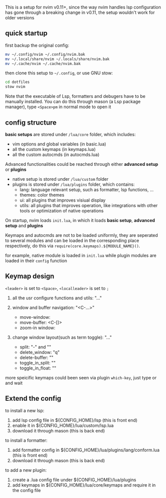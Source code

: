 This is a setup for nvim v0.11+, since the way nvim handles lsp configuration
has gone through a breaking change in v0.11, the setup wouldn't work for older
versions

## quick startup

first backup the original config:

```bash
mv ~/.config/nvim ~/.config/nvim.bak
mv ~/.local/share/nvim ~/.locals/share/nvim.bak
mv ~/.cache/nvim ~/.cache/nvim.bak
```

then clone this setup to `~/.config`, or use GNU stow:

```bash
cd dotfiles
stow nvim
```

Note that the executable of Lsp, formatters and debugers have to be manually installed.
You can do this through mason (a Lsp package manager), type `<Space>pm` in normal mode to open it

## config structure

**basic setups** are stored under `/lua/core` folder, which includes:

- vim options and global variables (in basic.lua)
- all the custom keymaps (in keymaps.lua)
- all the custom autocmds (in autocmds.lua)

Advanced functionalities could be reached through either **advanced setup** or **plugins**

- native setup is stored under `/lua/custom` folder
- plugins is stored under `/lua/plugins` folder, which contains:
    - lang: language relevant setup, such as formatter, lsp functions, ...
    - themes: color themes
    - ui: all plugins that improves visiual display
    - utils: all plugins that improves operation, like integrations with other tools or optimization of native operations

On startup, nvim loads `init.lua`, in which it loads **basic setup**, **advanced setup** and **plugins**

Keymaps and autocmds are not to be loaded uniformly, they are seperated to several modules and can be loaded
in the corresponding place respectively, do this via `require(core.keymaps).${MODULE_NAME}()`.

for example, native module is loaded in `init.lua` while plugin modules are loaded in their `config` function

## Keymap design

`<leader>` is set to `<Space>`, `<localleader>` is set to `;`

1. all the usr configure functions and utils: "<leader>..."

2. window and buffer navigation: "<C-...>"
    - move-window: <C-hjkl>
    - move-buffer: <C-[]>
    - zoom-in window: <C-z>

3. change window layout(such as term toggle): "<localleader>..."
    - split: "<localleader>-" and "<localleader>\"
    - delete_window: "<localleader>q"
    - delete-buffer: "<localleader><S-q>"
    - toggle_in_split: "<localleader><lowerCaseLetter>"
    - toggle_in_float: "<localleader><UpperCaseLetter>"

more speicific keymaps could been seen via plugin `which-key`, just type <leader> or <localleader> and wait

## Extend the config

to install a new lsp:

1. add lsp config file in ${CONFIG_HOME}/lsp (this is front end)
2. enable it in ${CONFIG_HOME}/lua/custom/lsp.lua
3. download it through mason (this is back end)

to install a formatter:

1. add formatter config in ${CONFIG_HOME}/lua/plugins/lang/conform.lua (this is front end)
2. download it through mason (this is back end)

to add a new plugin:

1. create a .lua config file under ${CONFIG_HOME}/lua/plugins
2. add keymaps in ${CONFIG_HOME}/lua/core/keymaps and require it in the config file
